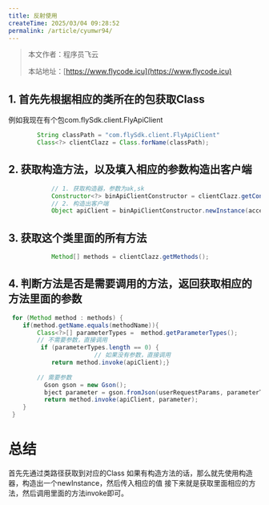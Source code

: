 ```yaml
---
title: 反射使用
createTime: 2025/03/04 09:28:52
permalink: /article/cyumwr94/
---
```

> 本文作者：程序员飞云
>
> 本站地址：[https://www.flycode.icu](https://www.flycode.icu)

## 1. 首先先根据相应的类所在的包获取Class
例如我现在有个包com.flySdk.client.FlyApiClient
```java
        String classPath = "com.flySdk.client.FlyApiClient" 
        Class<?> clientClazz = Class.forName(classPath);
```

## 2. 获取构造方法，以及填入相应的参数构造出客户端
```java
            // 1. 获取构造器，参数为ak,sk
            Constructor<?> binApiClientConstructor = clientClazz.getConstructor(String.class, String.class);
            // 2. 构造出客户端
            Object apiClient = binApiClientConstructor.newInstance(accessKey, secretKey);
```

## 3. 获取这个类里面的所有方法
```java
            Method[] methods = clientClazz.getMethods();
```

## 4. 判断方法是否是需要调用的方法，返回获取相应的方法里面的参数
```java
 for (Method method : methods) {
    if(method.getName.equals(methodName)){
        Class<?>[] parameterTypes =  method.getParameterTypes();
        // 不需要参数，直接调用
         if (parameterTypes.length == 0) {
                        // 如果没有参数，直接调用
            return method.invoke(apiClient);}
        
        // 需要参数
          Gson gson = new Gson();
          bject parameter = gson.fromJson(userRequestParams, parameterTypes[0]);
          return method.invoke(apiClient, parameter);
    }
 }
```


# 总结
首先先通过类路径获取到对应的Class
如果有构造方法的话，那么就先使用构造器，构造出一个newInstance，然后传入相应的值
接下来就是获取里面相应的方法，然后调用里面的方法invoke即可。